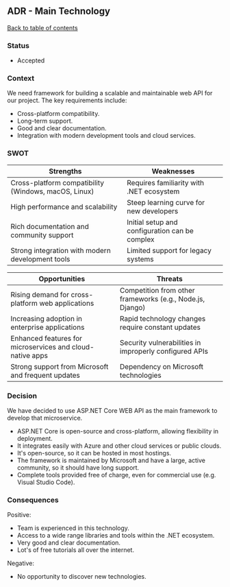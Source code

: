 ## ADR - Main Technology

[Back to table of contents](composite.md)

### Status
- Accepted

### Context
We need framework for building a scalable and maintainable web API for our project. The key requirements include:
- Cross-platform compatibility.
- Long-term support.
- Good and clear documentation.
- Integration with modern development tools and cloud services.

### SWOT

| **Strengths**                                             | **Weaknesses**                                 |
|-----------------------------------------------------------|------------------------------------------------|
| Cross-platform compatibility (Windows, macOS, Linux)      | Requires familiarity with .NET ecosystem       |
| High performance and scalability                          | Steep learning curve for new developers        |
| Rich documentation and community support                  | Initial setup and configuration can be complex |
| Strong integration with modern development tools          | Limited support for legacy systems             |

| **Opportunities**                                         | **Threats**                                               |
|-----------------------------------------------------------|-----------------------------------------------------------|
| Rising demand for cross-platform web applications         | Competition from other frameworks (e.g., Node.js, Django) |
| Increasing adoption in enterprise applications            | Rapid technology changes require constant updates         |
| Enhanced features for microservices and cloud-native apps | Security vulnerabilities in improperly configured APIs    |
| Strong support from Microsoft and frequent updates        | Dependency on Microsoft technologies                      |

### Decision
We have decided to use ASP.NET Core WEB API as the main framework to develop that microservice.
- ASP.NET Core is open-source and cross-platform, allowing flexibility in deployment.
- It integrates easily with Azure and other cloud services or public clouds.
- It's open-source, so it can be hosted in most hostings.
- The framework is maintained by Microsoft and have a large, active community, so it should have long support.
- Complete tools provided free of charge, even for commercial use (e.g. Visual Studio Code).

### Consequences

Positive:
- Team is experienced in this technology.
- Access to a wide range libraries and tools within the .NET ecosystem.
- Very good and clear documentation.
- Lot's of free tutorials all over the internet.

Negative:
- No opportunity to discover new technologies.